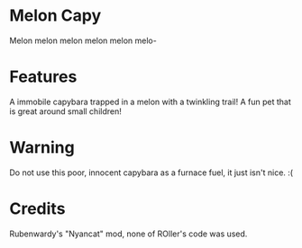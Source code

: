 # Melon Capy
Melon melon melon melon melon melo-

# Features
A immobile capybara trapped in a melon with a twinkling trail!
A fun pet that is great around small children!

# Warning
Do not use this poor, innocent capybara as a furnace fuel, it just isn't nice. :(

# Credits
Rubenwardy's "Nyancat" mod, none of ROller's code was used.